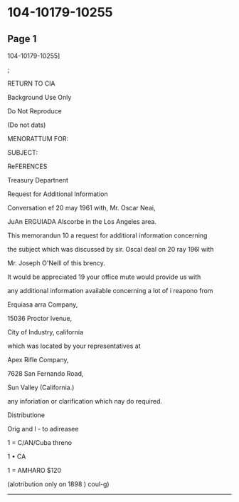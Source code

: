 # 104-10179-10255

## Page 1

104-10179-10255]

;

RETURN TO CIA

Background Use Only

Do Not Reproduce

(Do not dats)

MENORATTUM FOR:

SUBJECT:

ReFERENCES

Treasury Departnent

Request for Additional Information

Conversation ef 20 may 1961 with, Mr. Oscar Neai,

JuAn ERGUIADA Alscorbe in the Los Angeles area.

This memorandun 10 a request for additioral information concerning

the subject which was discussed by sir. Oscal deal on 20 ray 196l with

Mr. Joseph O'Neill of this brency.

It would be appreciated 19 your office mute would provide us with

any additional information available concerning a lot of i reapono from

Erquiasa arra Company,

15036 Proctor Ivenue,

City of Industry, california

which was located by your representatives at

Apex Rifle Company,

7628 San Fernando Road,

Sun Valley (California.)

any inforiation or clarification which nay do required.

Distributlone

Orig and l - to adireasee

1 = C/AN/Cuba threno

1 • CA

1 = AMHARO $120

(alotribution only on 1898 ) coul-g)

---

